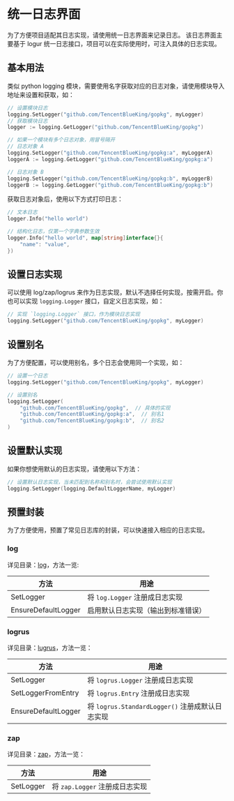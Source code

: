 # 统一日志界面
为了方便项目适配其日志实现，请使用统一日志界面来记录日志。
该日志界面主要基于 logur 统一日志接口，项目可以在实际使用时，可注入具体的日志实现。

## 基本用法
类似 python logging 模块，需要使用名字获取对应的日志对象，请使用模块导入地址来设置和获取，如：
```go
// 设置模块日志
logging.SetLogger("github.com/TencentBlueKing/gopkg", myLogger)
// 获取模块日志
logger := logging.GetLogger("github.com/TencentBlueKing/gopkg")

// 如果一个模块有多个日志对象，用冒号隔开
// 日志对象 A
logging.SetLogger("github.com/TencentBlueKing/gopkg:a", myLoggerA)
loggerA := logging.GetLogger("github.com/TencentBlueKing/gopkg:a")

// 日志对象 B
logging.SetLogger("github.com/TencentBlueKing/gopkg:b", myLoggerB)
loggerB := logging.GetLogger("github.com/TencentBlueKing/gopkg:b")
```

获取日志对象后，使用以下方式打印日志：
```go
// 文本日志
logger.Info("hello world")

// 结构化日志，仅第一个字典参数生效
logger.Info("hello world", map[string]interface{}{
    "name": "value",
})
```

## 设置日志实现
可以使用 log/zap/logrus 来作为日志实现，默认不选择任何实现，按需开启。你也可以实现 `logging.Logger` 接口，自定义日志实现，如：
```go
// 实现 `logging.Logger` 接口，作为模块日志实现
logging.SetLogger("github.com/TencentBlueKing/gopkg", myLogger)
```

## 设置别名
为了方便配置，可以使用别名，多个日志会使用同一个实现，如：
```go
// 设置一个日志
logging.SetLogger("github.com/TencentBlueKing/gopkg", myLogger)

// 设置别名
logging.SetLogger(
    "github.com/TencentBlueKing/gopkg",  // 具体的实现
    "github.com/TencentBlueKing/gopkg:a",  // 别名1
    "github.com/TencentBlueKing/gopkg:b",  // 别名2
)
```

## 设置默认实现
如果你想使用默认的日志实现，请使用以下方法：
```go
// 设置默认日志实现，当未匹配到名称和别名时，会尝试使用默认实现
logging.SetLogger(logging.DefaultLoggerName, myLogger)
```

## 预置封装
为了方便使用，预置了常见日志库的封装，可以快速接入相应的日志实现。

### log
详见目录：[log](./log/)，方法一览:

| 方法                | 用途                               |
| ------------------- | ---------------------------------- |
| SetLogger           | 将 `log.Logger` 注册成日志实现     |
| EnsureDefaultLogger | 启用默认日志实现（输出到标准错误） |

### logrus
详见目录：[lugrus](./logrus/)，方法一览：

| 方法                | 用途                                            |
| ------------------- | ----------------------------------------------- |
| SetLogger           | 将 `logrus.Logger` 注册成日志实现               |
| SetLoggerFromEntry  | 将 `logrus.Entry` 注册成日志实现                |
| EnsureDefaultLogger | 将 `logrus.StandardLogger()` 注册成默认日志实现 |

### zap

详见目录：[zap](./zap/)，方法一览：

| 方法      | 用途                           |
| --------- | ------------------------------ |
| SetLogger | 将 `zap.Logger` 注册成日志实现 |